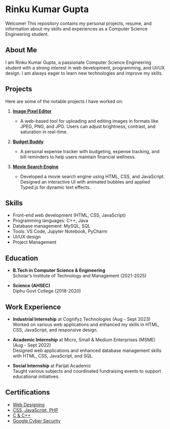 # Rinku Kumar Gupta

Welcome! This repository contains my personal projects, resume, and information about my skills and experiences as a Computer Science Engineering student.

## About Me

I am Rinku Kumar Gupta, a passionate Computer Science Engineering student with a strong interest in web development, programming, and UI/UX design. I am always eager to learn new technologies and improve my skills.

## Projects

Here are some of the notable projects I have worked on:

1. **[Image Pixel Editor](https://rinkuguptaa.github.io/Image-Pixal-Editor/)**
   - A web-based tool for uploading and editing images in formats like JPEG, PNG, and JPG. Users can adjust brightness, contrast, and saturation in real-time.

2. **[Budget Buddy](https://rinkuguptaa.github.io/Budget/)**
   - A personal expense tracker with budgeting, expense tracking, and bill reminders to help users maintain financial wellness.

3. **[Movie Search Engine](https://rinkuguptaa.github.io/Movie-Search-Engine/)**
   - Developed a movie search engine using HTML, CSS, and JavaScript. Designed an interactive UI with animated bubbles and applied Typed.js for dynamic text effects.

## Skills

- Front-end web development (HTML, CSS, JavaScript)
- Programming languages: C++, Java
- Database management: MySQL, SQL
- Tools: VS Code, Jupyter Notebook, PyCharm
- UI/UX design
- Project Management

## Education

- **B.Tech in Computer Science & Engineering**  
  Scholar’s Institute of Technology and Management (2021-2025)

- **Science (AHSEC)**  
  Diphu Govt College (2018-2020)

## Work Experience

- **Industrial Internship** at Cognifyz Technologies (Aug - Sept 2023)  
  Worked on various web applications and enhanced my skills in HTML, CSS, JavaScript, and responsive design.

- **Academic Internship** at Micro, Small & Medium Enterprises (MSME) (Aug - Sept 2022)  
  Designed web applications and enhanced database management skills with HTML, CSS, JavaScript, and SQL.

- **Social Internship** at Parijat Academic  
  Taught various subjects and coordinated fundraising events to support educational initiatives.

## Certifications

- [Web Designing](https://drive.google.com/file/d/1ahI3BlegfjefW4u63L6XcfJgOkvgI1ex/view?usp=drivesdk)
- [CSS, JavaScript, PHP](https://drive.google.com/file/d/17g4n6jmR9yjW7YX7PV6eydgOJT8Nmaoi/view?usp=drivesdk)
- [C & C++](https://drive.google.com/file/d/17hKziIhC3foTq6ZAhxuW6788LByf_YJI/view?usp=drivesdk)
- [Google Cyber Security](https://drive.google.com/file/d/1Z8DrteLSO4l2XgxktaUp-DV-uoB5qIV0/view?usp=drivesdk)


